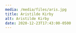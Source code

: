 ```yaml
---
media: /media/files/aris.jpg
title: Aristilde Kirby
alt: Aristilde Kirby
date: 2020-12-23T17:43:00-0500
---
```

